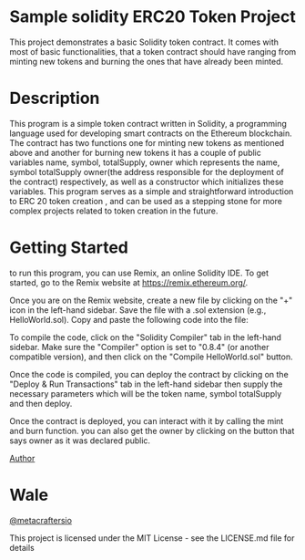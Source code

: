 # Sample solidity ERC20 Token Project

This project demonstrates a basic Solidity token contract. It comes with most of basic functionalities, that a token contract should have ranging from minting new tokens and burning the ones that have already been minted.

# Description 

This program is a simple token contract written in Solidity, a programming language used for developing smart contracts on the Ethereum blockchain. The contract has two  functions one for minting new tokens as mentioned above and another for burning new tokens it has a couple of public variables name, symbol, totalSupply, owner which represents the name, symbol totalSupply owner(the address responsible for the deployment of the contract) respectively, as well as a constructor which initializes these variables. This program serves as a simple and straightforward introduction to ERC 20 token creation , and can be used as a stepping stone for more complex projects related to token creation in the future.

# Getting Started

to run this program, you can use Remix, an online Solidity IDE. To get started, go to the Remix website at https://remix.ethereum.org/.

Once you are on the Remix website, create a new file by clicking on the "+" icon in the left-hand sidebar. Save the file with a .sol extension (e.g., HelloWorld.sol). Copy and paste the following code into the file:

To compile the code, click on the "Solidity Compiler" tab in the left-hand sidebar. Make sure the "Compiler" option is set to "0.8.4" (or another compatible version), and then click on the "Compile HelloWorld.sol" button.

Once the code is compiled, you can deploy the contract by clicking on the "Deploy & Run Transactions" tab in the left-hand sidebar then supply the necessary parameters which will be the token name, symbol totalSupply and then deploy.

Once the contract is deployed, you can interact with it by calling the mint and burn function. you can also get the owner by clicking on the button that says owner as it was declared public.

[Author](https://github.com/jupiterBill/metacrafters)

# Wale

[@metacraftersio](https://metacrafters.io)

This project is licensed under the MIT License - see the LICENSE.md file for details



